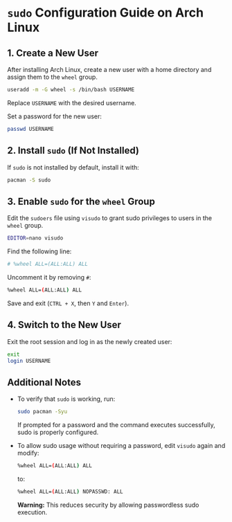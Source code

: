 # `sudo` Configuration Guide on Arch Linux

## 1. Create a New User

After installing Arch Linux, create a new user with a home directory and assign them to the `wheel` group.

```sh
useradd -m -G wheel -s /bin/bash USERNAME
```

Replace `USERNAME` with the desired username.

Set a password for the new user:

```sh
passwd USERNAME
```

## 2. Install `sudo` (If Not Installed)

If `sudo` is not installed by default, install it with:

```sh
pacman -S sudo
```

## 3. Enable `sudo` for the `wheel` Group

Edit the `sudoers` file using `visudo` to grant sudo privileges to users in the `wheel` group.

```sh
EDITOR=nano visudo
```

Find the following line:

```sh
# %wheel ALL=(ALL:ALL) ALL
```

Uncomment it by removing `#`:

```sh
%wheel ALL=(ALL:ALL) ALL
```

Save and exit (`CTRL + X`, then `Y` and `Enter`).

## 4. Switch to the New User

Exit the root session and log in as the newly created user:

```sh
exit
login USERNAME
```

## Additional Notes

- To verify that `sudo` is working, run:

  ```sh
  sudo pacman -Syu
  ```

  If prompted for a password and the command executes successfully, sudo is properly configured.

- To allow sudo usage without requiring a password, edit `visudo` again and modify:

  ```sh
  %wheel ALL=(ALL:ALL) ALL
  ```

  to:

  ```sh
  %wheel ALL=(ALL:ALL) NOPASSWD: ALL
  ```

  **Warning:** This reduces security by allowing passwordless sudo execution.

